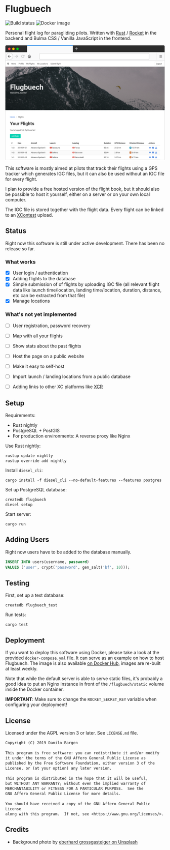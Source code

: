 # Flugbuech

![Build status](https://img.shields.io/github/workflow/status/dbrgn/flugbuech/CI/master)
![Docker image](https://img.shields.io/badge/docker%20image-dbrgn%2Fflugbuech-blue)

Personal flight log for paragliding pilots. Written with
[Rust](https://www.rust-lang.org/) / [Rocket](https://rocket.rs/) in
the backend and Bulma CSS / Vanilla JavaScript in the frontend.

![Screenshot](screenshot.png)

This software is mostly aimed at pilots that track their flights using a GPS
tracker which generates IGC files, but it can also be used without an IGC file
for every flight.

I plan to provide a free hosted version of the flight book, but it should also
be possible to host it yourself, either on a server or on your own local
computer.

The IGC file is stored together with the flight data. Every flight can be
linked to an [XContest](https://www.xcontest.org/) upload.


## Status

Right now this software is still under active development. There has been no
release so far.

### What works

- [x] User login / authentication
- [x] Adding flights to the database
- [x] Simple submission of of flights by uploading IGC file (all
  relevant flight data like launch time/location, landing time/location,
  duration, distance, etc can be extracted from that file)
- [x] Manage locations

### What's not yet implemented

- [ ] User registration, password recovery
- [ ] Map with all your flights
- [ ] Show stats about the past flights
- [ ] Host the page on a public website
- [ ] Make it easy to self-host
- [ ] Import launch / landing locations from a public database
- [ ] Adding links to other XC platforms like [XCR](https://xc-paragliding.com/)


## Setup

Requirements:

- Rust nightly
- PostgreSQL + PostGIS
- For production environments: A reverse proxy like Nginx

Use Rust nightly:

    rustup update nightly
    rustup override add nightly

Install `diesel_cli`:

    cargo install -f diesel_cli --no-default-features --features postgres

Set up PostgreSQL database:

    createdb flugbuech
    diesel setup

Start server:

    cargo run


## Adding Users

Right now users have to be added to the database manually.

```sql
INSERT INTO users(username, password)
VALUES ('user', crypt('password', gen_salt('bf', 10)));
```


## Testing

First, set up a test database:

    createdb flugbuech_test

Run tests:

    cargo test


## Deployment

If you want to deploy this software using Docker, please take a look at the
provided `docker-compose.yml` file. It can serve as an example on how to host
Flugbuech. The image is also available [on Docker
Hub](https://hub.docker.com/r/dbrgn/flugbuech/), images are re-built at least
weekly.

Note that while the default server is able to serve static files, it's probably
a good idea to put an Nginx instance in front of the `/flugbuech/static` volume
inside the Docker container.

**IMPORTANT**: Make sure to change the `ROCKET_SECRET_KEY` variable when
configuring your deployment!


## License

Licensed under the AGPL version 3 or later. See `LICENSE.md` file.

    Copyright (C) 2019 Danilo Bargen

    This program is free software: you can redistribute it and/or modify
    it under the terms of the GNU Affero General Public License as
    published by the Free Software Foundation, either version 3 of the
    License, or (at your option) any later version.

    This program is distributed in the hope that it will be useful,
    but WITHOUT ANY WARRANTY; without even the implied warranty of
    MERCHANTABILITY or FITNESS FOR A PARTICULAR PURPOSE.  See the
    GNU Affero General Public License for more details.

    You should have received a copy of the GNU Affero General Public License
    along with this program.  If not, see <https://www.gnu.org/licenses/>.

## Credits

- Background photo by [eberhard grossgasteiger on Unsplash](https://unsplash.com/photos/15KSFB1n0FU)
